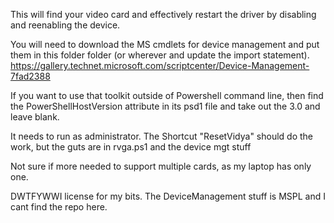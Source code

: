 This will find your video card and effectively restart the driver by disabling and 
reenabling the device. 

You will need to download the MS cmdlets for device management and put them in this folder 
folder (or wherever and update the import statement).
https://gallery.technet.microsoft.com/scriptcenter/Device-Management-7fad2388

If you want to use that toolkit outside of Powershell command line, then find the 
PowerShellHostVersion attribute in its psd1 file and take out the 3.0 and leave blank. 

It needs to run as administrator. The Shortcut "ResetVidya" should do the work, but the 
guts are in rvga.ps1 and the device mgt stuff

Not sure if more needed to support multiple cards, as my laptop has only one.


DWTFYWWI license for my bits. The DeviceManagement stuff is MSPL and I cant find the repo here. 